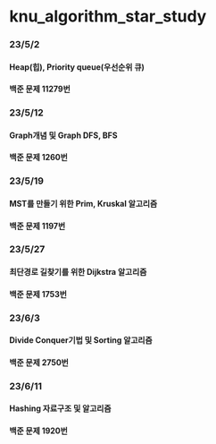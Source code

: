 # knu_algorithm_star_study

### 23/5/2
#### Heap(힙), Priority queue(우선순위 큐)
#### 백준 문제 11279번

### 23/5/12
#### Graph개념 및 Graph DFS, BFS
#### 백준 문제 1260번

### 23/5/19
#### MST를 만들기 위한 Prim, Kruskal 알고리즘
#### 백준 문제 1197번

### 23/5/27
#### 최단경로 길찾기를 위한 Dijkstra 알고리즘
#### 백준 문제 1753번

### 23/6/3
#### Divide Conquer기법 및 Sorting 알고리즘
#### 백준 문제 2750번

### 23/6/11
#### Hashing 자료구조 및 알고리즘
#### 백준 문제 1920번
